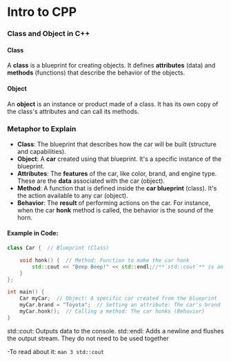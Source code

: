 # Intro to CPP

### **Class and Object in C++**

#### **Class**  
A **class** is a blueprint for creating objects. It defines **attributes** (data) and **methods** (functions) that describe the behavior of the objects.

#### **Object**  
An **object** is an instance or product made of a class. It has its own copy of the class's attributes and can call its methods.

### **Metaphor to Explain**

- **Class**: The blueprint that describes how the car will be built (structure and capabilities).
- **Object**: A **car** created using that blueprint. It's a specific instance of the blueprint.
- **Attributes**: The **features** of the car, like color, brand, and engine type. These are the **data** associated with the car (object).
- **Method**: A function that is defined inside the **car blueprint** (class). It's the action available to any car (object).
- **Behavior**: The **result** of performing actions on the car. For instance, when the car **honk** method is called, the behavior is the sound of the horn.

#### Example in Code:

```cpp
class Car {  // Blueprint (Class)

    void honk() {  // Method: Function to make the car honk
        std::cout << "Beep Beep!" << std::endl;//**`std::cout`** is an **object** of the `std::ostream` class
    }
};

int main() {
    Car myCar;  // Object: A specific car created from the blueprint
    myCar.brand = "Toyota";  // Setting an attribute: The car's brand
    myCar.honk();  // Calling a method: The car honks (Behavior)
}
```
std::cout: Outputs data to the console.
std::endl: Adds a newline and flushes the output stream.
They do not need to be used together

-To read about it:
 ``man 3 std::cout``
